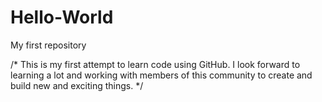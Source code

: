 # Hello-World
My first repository


/* This is my first attempt to learn code using GitHub. I look forward to learning a lot and working with members of this community to create and build new and exciting things. */
